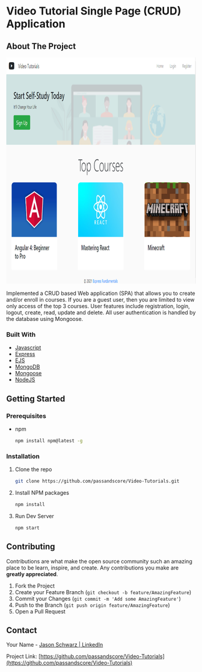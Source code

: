 # Video Tutorial Single Page (CRUD) Application

<!-- ABOUT THE PROJECT -->

## About The Project

<p align=”center”>
<img src="images/readme-cover.png" alt="Logo" width="800" height="600">
</p>


Implemented a CRUD based Web application (SPA) that allows you to create and/or enroll in courses. If you are a guest user, then you are limited to view only access of the top 3 courses. User features include registration, login, logout, create, read, update and delete. All user authentication is handled by the database using Mongoose.


### Built With

- [Javascript](https://www.javascript.com/)
- [Express](https://expressjs.com/)
- [EJS](https://ejs.co/)
- [MongoDB](https://www.mongodb.com/)
- [Mongoose](https://mongoosejs.com/)
- [NodeJS](https://nodejs.dev/)

<!-- GETTING STARTED -->

## Getting Started

### Prerequisites

- npm
  ```sh
  npm install npm@latest -g
  ```

### Installation

1. Clone the repo
   ```sh
   git clone https://github.com/passandscore/Video-Tutorials.git
   ```
2. Install NPM packages
   ```sh
   npm install
   ```
3. Run Dev Server
   ```sh
   npm start
   ```

<!-- CONTRIBUTING -->

## Contributing

Contributions are what make the open source community such an amazing place to be learn, inspire, and create. Any contributions you make are **greatly appreciated**.

1. Fork the Project
2. Create your Feature Branch (`git checkout -b feature/AmazingFeature`)
3. Commit your Changes (`git commit -m 'Add some AmazingFeature'`)
4. Push to the Branch (`git push origin feature/AmazingFeature`)
5. Open a Pull Request



<!-- CONTACT -->

## Contact

Your Name - [Jason Schwarz | LinkedIn](https://www.linkedin.com/in/jason-schwarz-75b91482/)

Project Link: [https://github.com/passandscore/Video-Tutorials](https://github.com/passandscore/Video-Tutorials)
